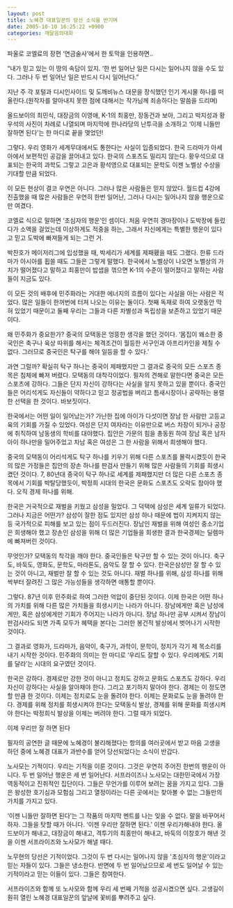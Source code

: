 ```yaml
---
layout: post
title: 노혜경 대표일꾼의 당선 소식을 반기며
date: 2005-10-10 16:25:22 +0900
categories: 깨달음의대화
---
```

파울로 코엘료의 장편 ‘연금술사’에서 한 토막을 인용하면.. 
  

  
“내가 믿고 있는 이 땅의 속담이 있지. ‘한 번 일어난 일은 다시는 일어나지 않을 수도 있다. 그러나 두 번 일어난 일은 반드시 다시 일어난다.”
  

  
지난 주 각 포털과 디시인사이드 및 도깨비뉴스 대문을 장식했던 인기 게시물 하나를 떠올린다.(원작자를 알아내지 못한 점에 대해서는 작가님께 죄송하다는 말씀을 드리며) 
  

  
올드보이의 최민식, 대장금의 이영애, K-1의 최홍만, 장동건과 보아, 그리고 박지성과 황우석의 사진이 차례로 나열되며 마지막에 한나라당의 난투극을 소개하고 ‘이제 니들만 잘하면 된다’는 한 마디로 끝을 맺었던!
  

  
그렇다. 우리 영화가 세계무대에서도 통한다는 사실이 입증되었다. 한국 드라마가 아세아에서 보편적인 공감을 끌어내고 있다. 한국의 스포츠도 밀리지 않는다. 황우석으로 대표되는 한국의 과학도 그렇고 고은과 황석영으로 대표되는 문학도 이젠 노벨상 수상을 기대할 만큼 되었다. 
  

  
이 모든 현상이 결코 우연은 아니다. 그러나 많은 사람들은 믿지 않았다. 월드컵 4강에 진출했을 때 많은 사람들은 우연히 한번 일어난, 그러나 다시는 일어나지 않을 행운으로만 여겼다. 
  

  
코엘료 식으로 말하면 ‘초심자의 행운’인 셈이다. 처음 우연히 경마장이나 도박장에 들렀다가 소액을 걸었는데 이상하게도 적중을 하는, 그래서 자신에게는 특별한 행운이 있다고 믿고 도박에 빠져들게 되는 그런 거.
  

  
박찬호가 메이저리그에 입성했을 때, 박세리가 세계를 제패&#54916;을 때도 그랬다. 한류 드라마가 아시아를 휩쓸 때도 그들은 그렇게 말했다. 한국에서 노벨상이 나오면 노벨상의 가치가 떨어졌다고 말하고 최홍만이 밥샙을 꺾으면 K-1의 수준이 떨어졌다고 말하는 사람들이 지금도 있다. 
  

  
이 모든 것의 배후에 민주화라는 거대한 에너지의 흐름이 있다는 사실을 아는 사람은 적었다. 많은 일들이 한꺼번에 터져 나오는 이유는 둘이다. 첫째 독재로 하여 오랫동안 막혀 있었기 때문이고 둘째 우리는 그들과 다른 차별성과 독립성을 보존하고 있었기 때문이다. 
  

  
왜 민주화가 중요한가? 중국의 모택동은 엉뚱한 생각을 했던 것이다. ‘몸집이 왜소한 중국인은 축구나 육상 따위를 해서는 체격조건이 월등한 서구인과 아프리카인을 제칠 수 없다. 그러므로 중국인은 탁구를 해야 일등을 할 수 있다.’ 
  

  
과연 그럴까? 확실히 탁구 하나는 중국이 제패했지만 그 결과로 중국의 모든 스포츠 종목은 침체에 빠져 버렸다. 모택동의 대착각이었다. 필자의 견해로 말한다면 중국은 모든 스포츠에 강하다. 그들은 단지 자신이 강하다는 사실을 알지 못하고 있을 뿐이다. 중국인들은 어리석게도 자신들이 약하다고 믿고 정공법을 버리고 틈새시장이나 공략하는 용렬한 선택을 한 것이다. 바보짓이다. 
  

  
한국에서는 어떤 일이 일어났는가? 가난한 집에 아이가 다섯이면 장남 한 사람만 고등교육의 기회를 가질 수 있었다. 여성은 단지 여자라는 이유만으로 버스 차장이 되거나 공장에 취직하여 남동생의 학비를 대야했다. 집안은 가문의 힘을 총동원 하여 장남 혹은 남자아이 하나만을 밀어주었고 차남 혹은 여성은 그 한 사람을 위해서 희생해야 했다. 
  

  
중국의 모택동이 어리석게도 탁구 하나를 키우기 위해 다른 스포츠를 몰락시켰듯이 한국의 많은 가정들은 집안의 장손 하나를 판검사 만들기 위해 많은 사람들의 기회를 희생시켰던 것이다. 7, 80년대 중국이 탁구 하나로 세계를 제패했지만 더 많은 다른 스포츠 종목에서 기회를 박탈당했듯이, 박정희 시대의 한국은 문화도 스포츠도 오락도 참아야 했다. 오직 경제 하나를 위해. 
  

  
한국은 거국적으로 재벌을 키웠고 삼성을 밀었다. 그 덕택에 삼성은 세계 일류가 되었다. 그러나 지금은 어떤가? 삼성이 잘한 점도 있지만 삼성 하나 때문에 법이 지켜지지 않는 등 국가적으로 피해를 보고 있는 점이 두드러진다. 장남인 재벌을 위해 여성인 중소기업은 희생해야 했고 장손인 삼성을 위해 더 많은 기업들을 희생한 결과 한국경제는 딜렘마에 빠져버린 것이다. 
  

  
무엇인가? 모택동의 착각을 깨야 한다. 중국인들은 탁구만 할 수 있는 것이 아니다. 축구도, 바둑도, 영화도, 문학도, 마라톤도, 음악도 잘 할 수 있다. 한국은삼성만 잘 할 수 있는 것이 아니고, 재벌만 잘 할 수 있는 것도 아니다. 재벌 하나를 위해, 삼성 하나를 위해 싹부터 잘려진 그 많은 가능성들을 생각하면 애통할 뿐이다. 
  

  
그렇다. 87년 이후 민주화로 하여 그러한 억압이 중단된 것이다. 이제 한국은 어떤 하나의 가치를 위해 다른 많은 가치들을 희생시키는 나라가 아니다. 장남에게만 혹은 남성에게만, 혹은 삼성에게만 기회가 주어지는 나라가 아니다. 장남 하나만 공부 시켜서 장남이 판검사라도 되면 가족 모두가 혜택을 본다는 그러한 봉건적 발상에서 벗어나기 시작한 것이다. 
  

  
그 결과로 영화가, 드라마가, 음악이, 축구가, 과학이, 문학이, 정치가 각기 제 목소리를 내기 시작한 것이다. 민주화의 의미는 한 마디로 ‘우리도 잘할 수 있다. 우리에게도 기회를 달라’는 시대의 요구였던 것이다. 
  

  
한국은 강하다. 경제로만 강한 것이 아니고 정치도 강하고 문화도 스포츠도 강하다. 우리 자신이 강하다는 사실을 알아채야 한다. 그리고 포기하지 말아야 한다. 경제는 이 정도면 할 만큼 한 것이다. 이제는 정치로도 눈을 돌려야 한다. 이제는 문화로도 눈을 돌려야 한다. 경제를 위해 정치를 희생시켜야 한다는 모택동식 발상, 경제를 위해 문화를 희생시켜야 한다는 박정희식 발상을 이제는 버려야 한다. 그럴 때가 되었다. 
  

  
이제 우리만 잘 하면 된다
  

  
필자의 공연한 글 때문에 노혜경이 불리해졌다는 항의를 여러곳에서 받고 마음 고생을 하던 중에 노혜경 대표가 과반수를 얻어 당선되었다는 소식이 반갑다. 
  

  
노사모는 기적이다. 우리는 기적을 이룬 것이다. 그것은 우연히 주어진 한번의 행운이 아니다. 두 번 일어난 행운은 세 번 일어난다. 서프라이즈나 노사모는 대한민국에서 가장 역동적이고 진취적인 집단이다. 그들은 무언가를 이루어 보려는 꿈을 가지고 있다. 그들은 왕성한 호기심과 모험심 그리고 열정이라는 다른 곳에서는 찾아볼 수 없는 그들만의 가치를 가지고 있다. 
  

  
‘이젠 니들만 잘하면 된다’는 그 작품의 마지막 멘트를 나는 잊을 수 없다. 말을 바꾸어서 하자. 그들을 탓할 때가 아니다. ‘이젠 우리만 잘하면 된다.’ 이젠 우리가해내야 한다. 올드보이가 해내고, 대장금이 해내고, 격투기의 최홍만이 해내고, 바둑의 이창호가 해낸 것을 이젠 서프라이즈와 노사모가 해낼 때다. 
  

  
노무현의 당선은 기적이었다. 그것이 두 번 다시는 일어나지 않을 '초심자의 행운'이라고 믿는 자들이 있다. 그들은 냉소한다. 반면에 두 번 일어났으므로 세 번도 일어날 수 있는 기적이라고 믿는 이들이 있다. 그들은 참여한다. 
  

  
서프라이즈와 함께 또 노사모와 함께 우리 세 번째 기적을 성공시켰으면 싶다. 고생길이 훤히 열린 노혜경 대표일꾼의 앞날에 꽃비를 뿌려주고 싶다.